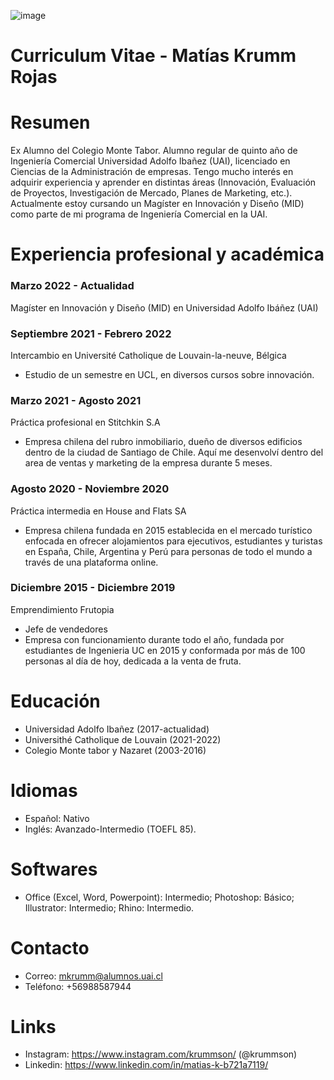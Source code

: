 ![image](https://user-images.githubusercontent.com/108704986/177241907-ff4610e7-36cc-4b17-ba9a-8efdabd439f6.png)
# Curriculum Vitae - Matías Krumm Rojas
# Resumen
Ex Alumno del Colegio Monte Tabor. Alumno regular de quinto año de Ingeniería Comercial Universidad Adolfo Ibañez (UAI), licenciado en Ciencias de la Administración de empresas. Tengo mucho interés en adquirir experiencia y aprender en distintas áreas (Innovación, Evaluación de Proyectos, Investigación de Mercado, Planes de Marketing, etc.). Actualmente estoy cursando un Magíster en Innovación y Diseño (MID) como parte de mi programa de Ingeniería Comercial en la UAI.
# Experiencia profesional y académica
### Marzo 2022 - Actualidad
Magíster en Innovación y Diseño (MID) en Universidad Adolfo Ibáñez (UAI)
### Septiembre 2021 - Febrero 2022
Intercambio en Université Catholique de Louvain-la-neuve, Bélgica
* Estudio de un semestre en UCL, en diversos cursos sobre innovación.
### Marzo 2021 - Agosto 2021
Práctica profesional en Stitchkin S.A
* Empresa chilena del rubro inmobiliario, dueño de diversos edificios dentro de la ciudad de Santiago de Chile. Aquí me desenvolví dentro del area de ventas y marketing de la empresa durante 5 meses.
### Agosto 2020 - Noviembre 2020
Práctica intermedia en House and Flats SA
* Empresa chilena fundada en 2015 establecida en el mercado turístico enfocada en ofrecer alojamientos para ejecutivos, estudiantes y turistas en España, Chile, Argentina y Perú para personas de todo el mundo a través de una plataforma online. 
### Diciembre 2015 - Diciembre 2019
Emprendimiento Frutopia
* Jefe de vendedores
* Empresa con funcionamiento durante todo el año, fundada por estudiantes de Ingenieria UC en 2015 y conformada por más de 100 personas al día de hoy, dedicada a la venta de fruta.
# Educación
* Universidad Adolfo Ibañez (2017-actualidad)
* Universithé Catholique de Louvain (2021-2022)
* Colegio Monte tabor y Nazaret (2003-2016)
# Idiomas
* Español: Nativo
* Inglés: Avanzado-Intermedio (TOEFL 85).
# Softwares
* Office (Excel, Word, Powerpoint): Intermedio; Photoshop: Básico; Illustrator: Intermedio; Rhino: Intermedio.
# Contacto
* Correo: mkrumm@alumnos.uai.cl
* Teléfono: +56988587944
# Links
* Instagram: https://www.instagram.com/krummson/ (@krummson)
* Linkedin: https://www.linkedin.com/in/matias-k-b721a7119/ 
